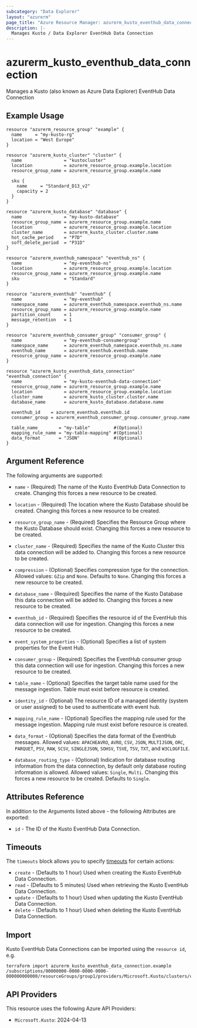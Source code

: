 ```yaml
---
subcategory: "Data Explorer"
layout: "azurerm"
page_title: "Azure Resource Manager: azurerm_kusto_eventhub_data_connection"
description: |-
  Manages Kusto / Data Explorer EventHub Data Connection
---
```


# azurerm_kusto_eventhub_data_connection

Manages a Kusto (also known as Azure Data Explorer) EventHub Data Connection

## Example Usage

```hcl
resource "azurerm_resource_group" "example" {
  name     = "my-kusto-rg"
  location = "West Europe"
}

resource "azurerm_kusto_cluster" "cluster" {
  name                = "kustocluster"
  location            = azurerm_resource_group.example.location
  resource_group_name = azurerm_resource_group.example.name

  sku {
    name     = "Standard_D13_v2"
    capacity = 2
  }
}

resource "azurerm_kusto_database" "database" {
  name                = "my-kusto-database"
  resource_group_name = azurerm_resource_group.example.name
  location            = azurerm_resource_group.example.location
  cluster_name        = azurerm_kusto_cluster.cluster.name
  hot_cache_period    = "P7D"
  soft_delete_period  = "P31D"
}

resource "azurerm_eventhub_namespace" "eventhub_ns" {
  name                = "my-eventhub-ns"
  location            = azurerm_resource_group.example.location
  resource_group_name = azurerm_resource_group.example.name
  sku                 = "Standard"
}

resource "azurerm_eventhub" "eventhub" {
  name                = "my-eventhub"
  namespace_name      = azurerm_eventhub_namespace.eventhub_ns.name
  resource_group_name = azurerm_resource_group.example.name
  partition_count     = 1
  message_retention   = 1
}

resource "azurerm_eventhub_consumer_group" "consumer_group" {
  name                = "my-eventhub-consumergroup"
  namespace_name      = azurerm_eventhub_namespace.eventhub_ns.name
  eventhub_name       = azurerm_eventhub.eventhub.name
  resource_group_name = azurerm_resource_group.example.name
}

resource "azurerm_kusto_eventhub_data_connection" "eventhub_connection" {
  name                = "my-kusto-eventhub-data-connection"
  resource_group_name = azurerm_resource_group.example.name
  location            = azurerm_resource_group.example.location
  cluster_name        = azurerm_kusto_cluster.cluster.name
  database_name       = azurerm_kusto_database.database.name

  eventhub_id    = azurerm_eventhub.eventhub.id
  consumer_group = azurerm_eventhub_consumer_group.consumer_group.name

  table_name        = "my-table"         #(Optional)
  mapping_rule_name = "my-table-mapping" #(Optional)
  data_format       = "JSON"             #(Optional)
}
```

## Argument Reference

The following arguments are supported:

* `name` - (Required) The name of the Kusto EventHub Data Connection to create. Changing this forces a new resource to be created.

* `location` - (Required) The location where the Kusto Database should be created. Changing this forces a new resource to be created.

* `resource_group_name` - (Required) Specifies the Resource Group where the Kusto Database should exist. Changing this forces a new resource to be created.

* `cluster_name` - (Required) Specifies the name of the Kusto Cluster this data connection will be added to. Changing this forces a new resource to be created.

* `compression` - (Optional) Specifies compression type for the connection. Allowed values: `GZip` and `None`. Defaults to `None`. Changing this forces a new resource to be created.

* `database_name` - (Required) Specifies the name of the Kusto Database this data connection will be added to. Changing this forces a new resource to be created.

* `eventhub_id` - (Required) Specifies the resource id of the EventHub this data connection will use for ingestion. Changing this forces a new resource to be created.

* `event_system_properties` - (Optional) Specifies a list of system properties for the Event Hub.

* `consumer_group` - (Required) Specifies the EventHub consumer group this data connection will use for ingestion. Changing this forces a new resource to be created.

* `table_name` - (Optional) Specifies the target table name used for the message ingestion. Table must exist before resource is created.

* `identity_id` - (Optional) The resource ID of a managed identity (system or user assigned) to be used to authenticate with event hub.

* `mapping_rule_name` - (Optional) Specifies the mapping rule used for the message ingestion. Mapping rule must exist before resource is created.

* `data_format` - (Optional) Specifies the data format of the EventHub messages. Allowed values: `APACHEAVRO`, `AVRO`, `CSV`, `JSON`, `MULTIJSON`, `ORC`, `PARQUET`, `PSV`, `RAW`, `SCSV`, `SINGLEJSON`, `SOHSV`, `TSVE`, `TSV`, `TXT`, and `W3CLOGFILE`.

* `database_routing_type` - (Optional) Indication for database routing information from the data connection, by default only database routing information is allowed. Allowed values: `Single`, `Multi`. Changing this forces a new resource to be created. Defaults to `Single`.

## Attributes Reference

In addition to the Arguments listed above - the following Attributes are exported:

* `id` - The ID of the Kusto EventHub Data Connection.

## Timeouts

The `timeouts` block allows you to specify [timeouts](https://www.terraform.io/language/resources/syntax#operation-timeouts) for certain actions:

* `create` - (Defaults to 1 hour) Used when creating the Kusto EventHub Data Connection.
* `read` - (Defaults to 5 minutes) Used when retrieving the Kusto EventHub Data Connection.
* `update` - (Defaults to 1 hour) Used when updating the Kusto EventHub Data Connection.
* `delete` - (Defaults to 1 hour) Used when deleting the Kusto EventHub Data Connection.

## Import

Kusto EventHub Data Connections can be imported using the `resource id`, e.g.

```shell
terraform import azurerm_kusto_eventhub_data_connection.example /subscriptions/00000000-0000-0000-0000-000000000000/resourceGroups/group1/providers/Microsoft.Kusto/clusters/cluster1/databases/database1/dataConnections/eventHubConnection1
```

## API Providers
<!-- This section is generated, changes will be overwritten -->
This resource uses the following Azure API Providers:

* `Microsoft.Kusto`: 2024-04-13
